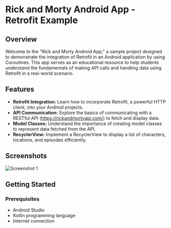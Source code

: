 # Rick and Morty Android App - Retrofit Example

## Overview

Welcome to the "Rick and Morty Android App," a sample project designed to demonstrate the integration of Retrofit in an Android application by using Coroutines. This app serves as an educational resource to help students understand the fundamentals of making API calls and handling data using Retrofit in a real-world scenario.

## Features

- **Retrofit Integration:** Learn how to incorporate Retrofit, a powerful HTTP client, into your Android projects.
- **API Communication:** Explore the basics of communicating with a RESTful API (https://rickandmortyapi.com/) to fetch and display data.
- **Model Classes:** Understand the importance of creating model classes to represent data fetched from the API.
- **RecyclerView:** Implement a RecyclerView to display a list of characters, locations, and episodes efficiently.


## Screenshots

![Screenshot 1](https://github.com/martamagui/UtadOnline-UD4_VideoRetrofitSimple-RickAndMorty/assets/73697174/bd733e69-bafd-4106-b8da-dc6eae2ff878)

## Getting Started

### Prerequisites

- Android Studio
- Kotlin programming language
- Internet connection

